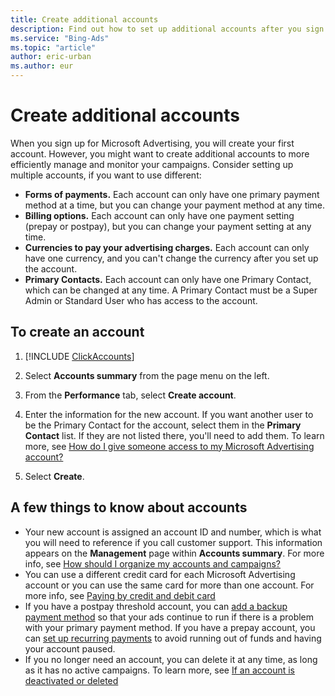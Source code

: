```yaml
---
title: Create additional accounts
description: Find out how to set up additional accounts after you sign up for Microsoft Advertising and why you might want to.
ms.service: "Bing-Ads"
ms.topic: "article"
author: eric-urban
ms.author: eur
---
```


# Create additional accounts

When you sign up for Microsoft Advertising, you will create your first account. However, you might want to create additional accounts to more efficiently manage and monitor your campaigns. Consider setting up multiple accounts, if you want to use different:

- **Forms of payments.**   Each account can only have one primary payment method at a time, but you can change your payment method at any time.
- **Billing options.**   Each account can only have one payment setting (prepay or postpay), but you can change your payment setting at any time.
- **Currencies to pay your advertising charges.** Each account can only have one currency, and you can't change the currency after you set up the account.
- **Primary Contacts.**  Each account can only have one Primary Contact, which can be changed at any time. A Primary Contact must be a Super Admin or Standard User who has access to the account.

## To create an account

1. [!INCLUDE [ClickAccounts](./includes/ClickAccounts.md)]
1. Select **Accounts summary** from the page menu on the left.
1. From the **Performance** tab, select **Create account**.
1. Enter the information for the new account.
If you want another user to be the Primary Contact for the account, select them in the **Primary Contact** list. If they are not listed there, you'll need to add them. To learn more, see [How do I give someone access to my Microsoft Advertising account?](./hlp_BA_CONC_SSUserRoles.md)

1. Select **Create**.

## A few things to know about accounts

- Your new account is assigned an account ID and number, which is what you will need to reference if you call customer support. This information appears on the **Management** page within **Accounts summary**. For more info, see [How should I organize my accounts and campaigns?](./hlp_BA_CONC_AboutAccts.md)
- You can use a different credit card for each Microsoft Advertising account or you can use the same card for more than one account. For more info, see [Paying by credit and debit card](./hlp_BA_PROC_AddBilling.md)
- If you have a postpay threshold account, you can [add a backup payment method](./hlp_BA_PROC_AddBackupPM.md) so that your ads continue to run if there is a problem with your primary payment method. If you have a prepay account, you can [set up recurring payments](./hlp_BA_PROC_AutoRecharge.md) to avoid running out of funds and having your account paused.
- If you no longer need an account, you can delete it at any time, as long as it has no active campaigns. To learn more, see [If an account is deactivated or deleted](./hlp_BA_PROC_DeleteAcct.md)


